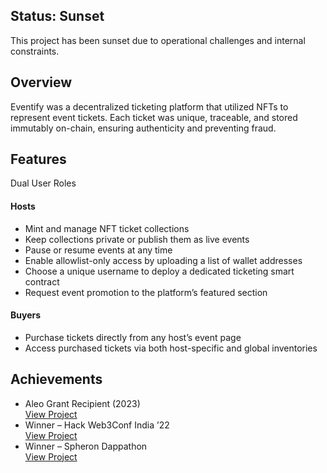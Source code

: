 
##  Status: Sunset
This project has been sunset due to operational challenges and internal constraints.

## Overview

Eventify was a decentralized ticketing platform that utilized NFTs to represent event tickets. Each ticket was unique, traceable, and stored immutably on-chain, ensuring authenticity and preventing fraud.

## Features

Dual User Roles

#### Hosts
 
- Mint and manage NFT ticket collections
- Keep collections private or publish them as live events
- Pause or resume events at any time
- Enable allowlist-only access by uploading a list of wallet addresses
- Choose a unique username to deploy a dedicated ticketing smart contract
- Request event promotion to the platform’s featured section

#### Buyers
- Purchase tickets directly from any host’s event page
- Access purchased tickets via both host-specific and global inventories

## Achievements
- Aleo Grant Recipient (2023)  </br>
[View Project](https://github.com/IKnowSpots/application-aleo)
- Winner – Hack Web3Conf India ’22 </br>
[View Project](https://github.com/Eventifyy/eventify-hackweb3conf)
- Winner – Spheron Dappathon </br>
[View Project](https://github.com/Eventifyy/eventify-biconomy)
